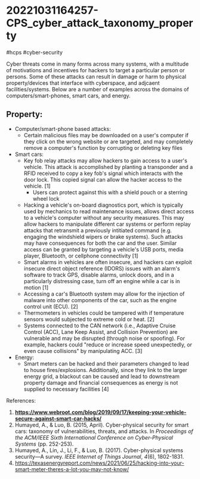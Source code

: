 # 20221031164257-CPS_cyber_attack_taxonomy_property
#hcps #cyber-security

Cyber threats come in many forms across many systems, with a multitude of motivations and incentives for hackers to target a particular person or persons. Some of these attacks can result in damage or harm to physical property/devices that interface with cyberspace, and adjcaent facilities/systems. Below are a number of examples across the domains of computers/smart-phones, smart cars, and energy.

## Property:
- Computer/smart-phone based attacks:
	- Certain malicious files may be downloaded on a user's computer if they click on the wrong website or are targeted, and may completely remove a computer's function by corrupting or deleting key files
- Smart cars:
	- Key fob relay attacks may allow hackers to gain access to a user's vehicle. This attack is accomplished by planting a transponder and a RFID received to copy a key fob's signal which interacts with the door lock. This copied signal can allow the hacker access to the vehicle. [1]
		- Users can protect against this with a shield pouch or a sterring wheel lock
	- Hacking a vehicle's on-board diagnostics port, which is typically used by mechanics to read maintenance issues, allows direct access to a vehicle's computer without any security measures. This may allow hackers to manipulate different car systems or perform replay attacks that retransmit a previously intitiated command (e.g. engaging the windshield wipers or brake systems). Such attacks may have consequences for both the car and the user. Similar access can be granted by targeting a vehicle's USB ports, media player, Bluetooth, or cellphone connectivity [1]
	- Smart alarms in vehicles are often insecure, and hackers can exploit insecure direct object reference (IDORS) issues with an alarm's software to track GPS, disable alarms, unlock doors, and in a particularly distressing case, turn off an engine while a car is in motion [1]
	* Accessing a car's Bluetooth system may allow for the injection of malware into other components of the car, such as the engine control unit (ECU). [2]
	* Thermometers in vehicles could be tampered with if temperature sensors would subjected to extreme cold or heat. [2]
	* Systems connected to the CAN network (i.e., Adaptive Cruise Control (ACC), Lane Keep Assist, and Collision Prevention) are vulnerable and may be disrupted (through noise or spoofing). For example, hackers could "reduce or increase speed unexpectedly, or even cause collisions" by manipulating ACC. [3]
- Energy:
	- Smart meters can be hacked and their parameters changed to lead to house fires/explosions. Additionally, since they link to the larger energy grid, a blackout can be caused and lead to downstream property damage and financial consequences as energy is not supplied to necessary facilities [4]

References:
1. **https://www.webroot.com/blog/2019/09/17/keeping-your-vehicle-secure-against-smart-car-hacks/**
2. Humayed, A., & Luo, B. (2015, April). Cyber-physical security for smart cars: taxonomy of vulnerabilities, threats, and attacks. In _Proceedings of the ACM/IEEE Sixth International Conference on Cyber-Physical Systems_ (pp. 252-253).
3. Humayed, A., Lin, J., Li, F., & Luo, B. (2017). Cyber-physical systems security—A survey. _IEEE Internet of Things Journal_, _4_(6), 1802-1831.
4. https://texasenergyreport.com/news/2021/06/25/hacking-into-your-smart-meter-theres-a-lot-you-may-not-know/